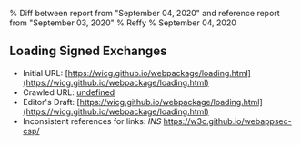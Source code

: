 % Diff between report from "September 04, 2020" and reference report from "September 03, 2020"
% Reffy
% September 04, 2020

## Loading Signed Exchanges

- Initial URL: [https://wicg.github.io/webpackage/loading.html](https://wicg.github.io/webpackage/loading.html)
- Crawled URL: [undefined](undefined)
- Editor's Draft: [https://wicg.github.io/webpackage/loading.html](https://wicg.github.io/webpackage/loading.html)
- Inconsistent references for links: *INS* https://w3c.github.io/webappsec-csp/



